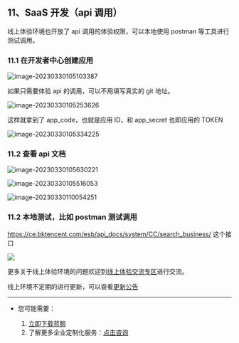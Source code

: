 

## 11、SaaS 开发（api 调用）

线上体验环境也开放了 api 调用的体验权限，可以本地使用 postman 等工具进行测试调用。

### 11.1 在开发者中心创建应用

![image-20230330105103387](./assets/20230330105103387.png)

如果只需要体验 api 的调用，可以不用填写真实的 git 地址。

![image-20230330105253626](./assets/20230330105253626.png)



这样就拿到了 app_code，也就是应用 ID，和 app_secret 也即应用的 TOKEN

![image-20230330105334225](./assets/20230330105334225.png)

### 11.2 查看 api 文档

![image-20230330105630221](./assets/20230330105630221.png)

![image-20230330105516053](./assets/20230330105516053.png)

![image-20230330110054251](./assets/20230330110054251.png)

### 11.2 本地测试，比如 postman 测试调用

https://ce.bktencent.com/esb/api_docs/system/CC/search_business/ 这个接口

![](./assets/2022-02-18-17-58-59.png)


更多关于线上体验环境的问题欢迎到[线上体验交流专区](https://bk.tencent.com/s-mart/community/question/5612)进行交流。

线上环境不定期的进行更新，可以查看[更新公告](./CHANGE_LOG.md)


---

- 您可能需要：

    1. [立即下载蓝鲸](https://bk.tencent.com/download/)
    2. 了解更多企业定制化服务：[点击咨询](https://bk.tencent.com/applyinfo/ee/)